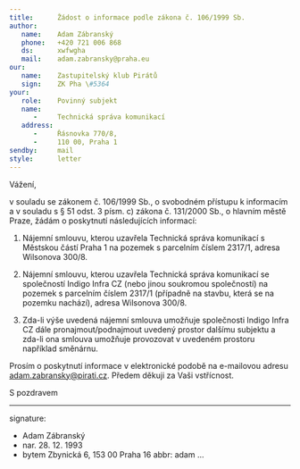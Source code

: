 ```yaml
---
title:      Žádost o informace podle zákona č. 106/1999 Sb.
author:
   name:    Adam Zábranský
   phone:   +420 721 006 868
   ds:      xwfwgha
   mail:    adam.zabransky@praha.eu
our:
   name:    Zastupitelský klub Pirátů
   sign:    ZK Pha \#5364
your:
   role:    Povinný subjekt
   name:    
      -     Technická správa komunikací
   address:
      -     Řásnovka 770/8,
      -     110 00, Praha 1
sendby:     mail
style:      letter
---
```


Vážení,

v souladu se zákonem č. 106/1999 Sb., o svobodném přístupu k informacím a v souladu s § 51 odst. 3 písm. c) zákona č. 131/2000 Sb., o hlavním městě Praze, žádám o poskytnutí následujících informací: 

1. Nájemní smlouvu, kterou uzavřela Technická správa komunikací s Městskou částí Praha 1 na pozemek s parcelním číslem 2317/1, adresa Wilsonova 300/8.

2. Nájemní smlouvu, kterou uzavřela Technická správa komunikací se společností Indigo Infra CZ (nebo jinou soukromou společností) na pozemek s parcelním číslem 2317/1 (případně na stavbu, která se na pozemku nachází), adresa Wilsonova 300/8. 

3. Zda-li výše uvedená nájemní smlouva umožňuje společnosti Indigo Infra CZ dále pronajmout/podnajmout uvedený prostor dalšímu subjektu a zda-li ona smlouva umožňuje provozovat v uvedeném prostoru například směnárnu.

Prosím o poskytnutí informace v elektronické podobě na e-mailovou adresu adam.zabransky@pirati.cz. Předem děkuji za Vaši vstřícnost.

S pozdravem

---
signature:
  - Adam Zábranský
  - nar. 28. 12. 1993
  - bytem Zbynická 6, 153 00 Praha 16
abbr:       adam
...

